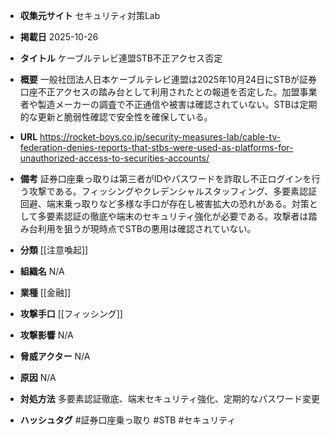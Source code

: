 - **収集元サイト**
セキュリティ対策Lab

- **掲載日**
2025-10-26

- **タイトル**
ケーブルテレビ連盟STB不正アクセス否定

- **概要**
一般社団法人日本ケーブルテレビ連盟は2025年10月24日にSTBが証券口座不正アクセスの踏み台として利用されたとの報道を否定した。加盟事業者や製造メーカーの調査で不正通信や被害は確認されていない。STBは定期的な更新と脆弱性確認で安全性を確保している。

- **URL**
https://rocket-boys.co.jp/security-measures-lab/cable-tv-federation-denies-reports-that-stbs-were-used-as-platforms-for-unauthorized-access-to-securities-accounts/

- **備考**
証券口座乗っ取りは第三者がIDやパスワードを詐取し不正ログインを行う攻撃である。フィッシングやクレデンシャルスタッフィング、多要素認証回避、端末乗っ取りなど多様な手口が存在し被害拡大の恐れがある。対策として多要素認証の徹底や端末のセキュリティ強化が必要である。攻撃者は踏み台利用を狙うが現時点でSTBの悪用は確認されていない。

- **分類**
[[注意喚起]]

- **組織名**
N/A

- **業種**
[[金融]]

- **攻撃手口**
[[フィッシング]]

- **攻撃影響**
N/A

- **脅威アクター**
N/A

- **原因**
N/A

- **対処方法**
多要素認証徹底、端末セキュリティ強化、定期的なパスワード変更

- **ハッシュタグ**
#証券口座乗っ取り #STB #セキュリティ

